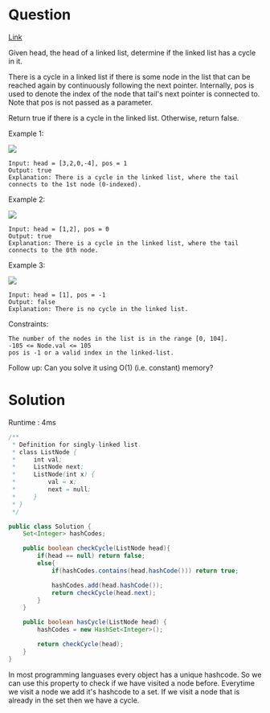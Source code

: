 # Question

[Link](https://leetcode.com/problems/linked-list-cycle/description/)

Given head, the head of a linked list, determine if the linked list has a cycle in it.

There is a cycle in a linked list if there is some node in the list that can be reached again by continuously following the next pointer. Internally, pos is used to denote the index of the node that tail's next pointer is connected to. Note that pos is not passed as a parameter.

Return true if there is a cycle in the linked list. Otherwise, return false.

 


Example 1:

![](https://assets.leetcode.com/uploads/2018/12/07/circularlinkedlist.png)

    Input: head = [3,2,0,-4], pos = 1
    Output: true
    Explanation: There is a cycle in the linked list, where the tail connects to the 1st node (0-indexed).

Example 2:

![](https://assets.leetcode.com/uploads/2018/12/07/circularlinkedlist_test2.png)

    Input: head = [1,2], pos = 0
    Output: true
    Explanation: There is a cycle in the linked list, where the tail connects to the 0th node.

Example 3:

![](https://assets.leetcode.com/uploads/2018/12/07/circularlinkedlist_test3.png)

    Input: head = [1], pos = -1
    Output: false
    Explanation: There is no cycle in the linked list.

 

Constraints:

    The number of the nodes in the list is in the range [0, 104].
    -105 <= Node.val <= 105
    pos is -1 or a valid index in the linked-list.

 

Follow up: Can you solve it using O(1) (i.e. constant) memory?

# Solution

Runtime : 4ms

```java
/**
 * Definition for singly-linked list.
 * class ListNode {
 *     int val;
 *     ListNode next;
 *     ListNode(int x) {
 *         val = x;
 *         next = null;
 *     }
 * }
 */

public class Solution {
    Set<Integer> hashCodes;

    public boolean checkCycle(ListNode head){
        if(head == null) return false;
        else{
            if(hashCodes.contains(head.hashCode())) return true;

            hashCodes.add(head.hashCode());
            return checkCycle(head.next);
        }
    }

    public boolean hasCycle(ListNode head) {
        hashCodes = new HashSet<Integer>();

        return checkCycle(head);
    }
}
```

In most programming languases every object has a unique hashcode. So we can use this property to check if we have visited a node before. Everytime we visit a node we add it's hashcode to a set. If we visit a node that is already in the set then we have a cycle.